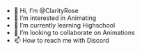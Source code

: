 - 👋 Hi, I’m @ClarityRose
- 👀 I’m interested in Animating
- 🌱 I’m currently learning Highschool
- 💞️ I’m looking to collaborate on Animations
- 📫 How to reach me with Discord 

<!---
ClarityRose/ClarityRose is a ✨ special ✨ repository because its `README.md` (this file) appears on your GitHub profile.
You can click the Preview link to take a look at your changes.
--->
